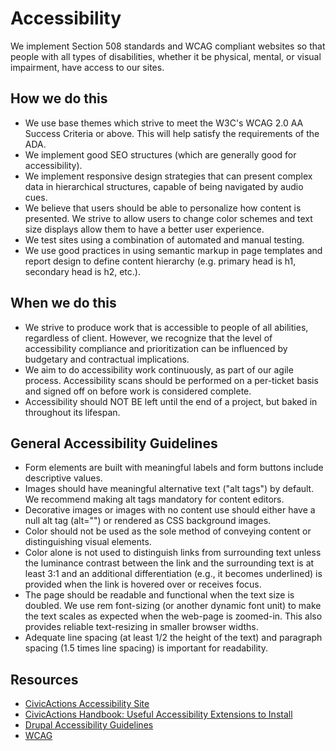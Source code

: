 # Accessibility

We implement Section 508 standards and WCAG compliant websites so that people with all types of disabilities, whether it be physical, mental, or visual impairment, have access to our sites.

## How we do this

- We use base themes which strive to meet the W3C's WCAG 2.0 AA Success Criteria or above. This will help satisfy the requirements of the ADA.
- We implement good SEO structures (which are generally good for accessibility).
- We implement responsive design strategies that can present complex data in hierarchical structures, capable of being navigated by audio cues.
- We believe that users should be able to personalize how content is presented. We strive to allow users to change color schemes and text size displays allow them to have a better user experience.
- We test sites using a combination of automated and manual testing.
- We use good practices in using semantic markup in page templates and report design to define content hierarchy (e.g. primary head is h1, secondary head is h2, etc.).

## When we do this

- We strive to produce work that is accessible to people of all abilities, regardless of client. However, we recognize that the level of accessibility compliance and prioritization can be influenced by budgetary and contractual implications.
- We aim to do accessibility work continuously, as part of our agile process. Accessibility scans should be performed on a per-ticket basis and signed off on before work is considered complete.
- Accessibility should NOT BE left until the end of a project, but baked in throughout its lifespan.

## General Accessibility Guidelines

- Form elements are built with meaningful labels and form buttons include descriptive values.
- Images should have meaningful alternative text ("alt tags") by default. We recommend making alt tags mandatory for content editors.
- Decorative images or images with no content use should either have a null alt tag (alt="") or rendered as CSS background images.
- Color should not be used as the sole method of conveying content or distinguishing visual elements.
- Color alone is not used to distinguish links from surrounding text unless the luminance contrast between the link and the surrounding text is at least 3:1 and an additional differentiation (e.g., it becomes underlined) is provided when the link is hovered over or receives focus.
- The page should be readable and functional when the text size is doubled. We use rem font-sizing (or another dynamic font unit) to make the text scales as expected when the web-page is zoomed-in. This also provides reliable text-resizing in smaller browser widths.
- Adequate line spacing (at least 1/2 the height of the text) and paragraph spacing (1.5 times line spacing) is important for readability.

## Resources

- [CivicActions Accessibility Site](https://accessibility.civicactions.com)
- [CivicActions Handbook: Useful Accessibility Extensions to Install](https://handbook.civicactions.com/en/latest/050-how-we-work/bookmarks/#useful-accessibility-extensions-to-install)
- [Drupal Accessibility Guidelines](https://drupal.org/node/1637990)
- [WCAG](http://www.w3.org/WAI/intro/wcag)
